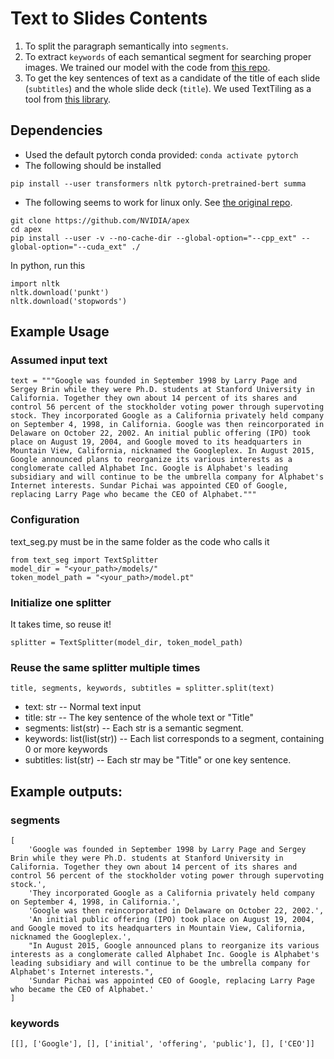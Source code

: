 # Text to Slides Contents
1. To split the paragraph semantically into ``segments``.
2. To extract ``keywords`` of each semantical segment for searching proper images. We trained our model with the code from [this repo](https://github.com/ibatra/BERT-Keyword-Extractor).
3. To get the key sentences of text as a candidate of the title of each slide (``subtitles``) and the whole slide deck (``title``). We used TextTiling as a tool from [this library](https://github.com/miso-belica/sumy).

## Dependencies
* Used the default pytorch conda provided: ``conda activate pytorch``
* The following should be installed
```
pip install --user transformers nltk pytorch-pretrained-bert summa
```
* The following seems to work for linux only. See [the original repo](https://github.com/NVIDIA/apex). 
```
git clone https://github.com/NVIDIA/apex
cd apex
pip install --user -v --no-cache-dir --global-option="--cpp_ext" --global-option="--cuda_ext" ./
```
In python, run this
```
import nltk
nltk.download('punkt')
nltk.download('stopwords')
```

##            Example Usage           
### Assumed input text  
```
text = """Google was founded in September 1998 by Larry Page and Sergey Brin while they were Ph.D. students at Stanford University in California. Together they own about 14 percent of its shares and control 56 percent of the stockholder voting power through supervoting stock. They incorporated Google as a California privately held company on September 4, 1998, in California. Google was then reincorporated in Delaware on October 22, 2002. An initial public offering (IPO) took place on August 19, 2004, and Google moved to its headquarters in Mountain View, California, nicknamed the Googleplex. In August 2015, Google announced plans to reorganize its various interests as a conglomerate called Alphabet Inc. Google is Alphabet's leading subsidiary and will continue to be the umbrella company for Alphabet's Internet interests. Sundar Pichai was appointed CEO of Google, replacing Larry Page who became the CEO of Alphabet."""
```

### Configuration
text_seg.py must be in the same folder as the code who calls it
```
from text_seg import TextSplitter
model_dir = "<your_path>/models/"
token_model_path = "<your_path>/model.pt"
```

### Initialize one splitter
It takes time, so reuse it!
```
splitter = TextSplitter(model_dir, token_model_path) 
```

### Reuse the same splitter multiple times
```
title, segments, keywords, subtitles = splitter.split(text)
```
* text: str -- Normal text input
* title: str -- The key sentence of the whole text or "Title"
* segments: list(str) -- Each str is a semantic segment.
* keywords: list(list(str)) -- Each list corresponds to a segment, containing 0 or more keywords
* subtitles: list(str) -- Each str may be "Title" or one key sentence.

## Example outputs:

### segments
```
[
	'Google was founded in September 1998 by Larry Page and Sergey Brin while they were Ph.D. students at Stanford University in California. Together they own about 14 percent of its shares and control 56 percent of the stockholder voting power through supervoting stock.', 
	'They incorporated Google as a California privately held company on September 4, 1998, in California.', 
	'Google was then reincorporated in Delaware on October 22, 2002.', 
	'An initial public offering (IPO) took place on August 19, 2004, and Google moved to its headquarters in Mountain View, California, nicknamed the Googleplex.', 
	"In August 2015, Google announced plans to reorganize its various interests as a conglomerate called Alphabet Inc. Google is Alphabet's leading subsidiary and will continue to be the umbrella company for Alphabet's Internet interests.", 
	'Sundar Pichai was appointed CEO of Google, replacing Larry Page who became the CEO of Alphabet.'
]
```

### keywords
```
[[], ['Google'], [], ['initial', 'offering', 'public'], [], ['CEO']]
```